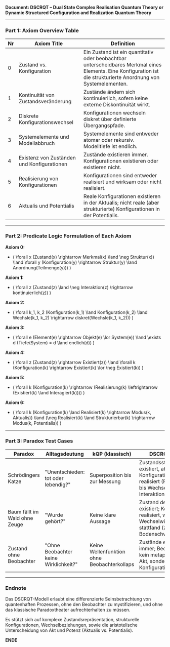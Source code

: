 **Document: DSCRQT – Dual State Complex Realisation Quantum Theory or Dynamic Structured Configuration and Realization Quantum Theory**

---

### Part 1: Axiom Overview Table

| Nr | Axiom Title | Definition |
|----|-------------|------------|
| 0  | Zustand vs. Konfiguration | Ein Zustand ist ein quantitativ oder beobachtbar unterscheidbares Merkmal eines Elements. Eine Konfiguration ist die strukturierte Anordnung von Systemelementen. |
| 1  | Kontinuität von Zustandsveränderung | Zustände ändern sich kontinuierlich, sofern keine externe Diskontinuität wirkt. |
| 2  | Diskrete Konfigurationswechsel | Konfigurationen wechseln diskret über definierte Übergangspfade. |
| 3  | Systemelemente und Modellabbruch | Systemelemente sind entweder atomar oder rekursiv. Modelltiefe ist endlich. |
| 4  | Existenz von Zuständen und Konfigurationen | Zustände existieren immer. Konfigurationen existieren oder existieren nicht. |
| 5  | Realisierung von Konfigurationen | Konfigurationen sind entweder realisiert und wirksam oder nicht realisiert. |
| 6  | Aktualis und Potentialis | Reale Konfigurationen existieren in der Aktualis; nicht reale (aber strukturierte) Konfigurationen in der Potentialis. |

---

### Part 2: Predicate Logic Formulation of Each Axiom

**Axiom 0:**
- \( \forall x (Zustand(x) \rightarrow Merkmal(x) \land \neg Struktur(x)) \land \forall y (Konfiguration(y) \rightarrow Struktur(y) \land Anordnung(Teilmenge(y))) \)

**Axiom 1:**
- \( \forall z (Zustand(z) \land \neg Interaktion(z) \rightarrow kontinuierlich(z)) \)

**Axiom 2:**
- \( \forall k_1, k_2 (Konfiguration(k_1) \land Konfiguration(k_2) \land Wechsle(k_1, k_2) \rightarrow diskret(Wechsle(k_1, k_2))) \)

**Axiom 3:**
- \( \forall e (Element(e) \rightarrow Objekt(e) \lor System(e)) \land \exists d (Tiefe(System) = d \land endlich(d)) \)

**Axiom 4:**
- \( \forall z (Zustand(z) \rightarrow Existiert(z)) \land \forall k (Konfiguration(k) \rightarrow Existiert(k) \lor \neg Existiert(k)) \)

**Axiom 5:**
- \( \forall k (Konfiguration(k) \rightarrow (Realisierung(k) \leftrightarrow (Existiert(k) \land Interagiert(k)))) \)

**Axiom 6:**
- \( \forall k (Konfiguration(k) \land Realisiert(k) \rightarrow Modus(k, Aktualis)) \land (\neg Realisiert(k) \land Strukturierbar(k) \rightarrow Modus(k, Potentialis)) \)

---

### Part 3: Paradox Test Cases

| Paradox | Alltagsdeutung | kQP (klassisch) | DSCRQT (AQP) |
|---------|----------------|-----------------|---------------|
| Schrödingers Katze | "Unentschieden: tot oder lebendig?" | Superposition bis zur Messung | Zustandsstruktur existiert, aber Konfiguration ist nicht realisiert (Potentialis) bis Wechsel durch Interaktion |
| Baum fällt im Wald ohne Zeuge | "Wurde gehört?" | Keine klare Aussage | Zustand der Bewegung existiert; Konfiguration realisiert, wenn Wechselwirkung stattfand (z. B. Bodenschwingung) |
| Zustand ohne Beobachter | "Ohne Beobachter keine Wirklichkeit?" | Keine Wellenfunktion ohne Beobachterkollaps | Zustände existieren immer; Beobachtung ist kein metaphysischer Akt, sondern Konfigurationsübergang |

---

### Endnote

Das DSCRQT-Modell erlaubt eine differenzierte Seinsbetrachtung von quantenhaften Prozessen, ohne den Beobachter zu mystifizieren, und ohne das klassische Paradoxtheater aufrechterhalten zu müssen.

Es stützt sich auf komplexe Zustandsrepräsentation, strukturelle Konfigurationen, Wechselbeziehungen, sowie die aristotelische Unterscheidung von Akt und Potenz (Aktualis vs. Potentialis).

**ENDE**



